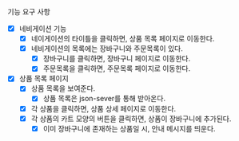 기능 요구 사항

- [x] 네비게이션 기능
  - [x] 네이게이션의 타이틀을 클릭하면, 상품 목록 페이지로 이동한다.
  - [x] 네비게이션의 목록에는 장바구니와 주문목록이 있다.
    - [x] 장바구니를 클릭하면, 장바구니 페이지로 이동한다.
    - [x] 주문목록을 클릭하면, 주문목록 페이지로 이동한다.
- [x] 상품 목록 페이지
  - [x] 상품 목록을 보여준다.
    - [x] 상품 목록은 json-sever를 통해 받아온다.
  - [x] 각 상품을 클릭하면, 상품 상세 페이지로 이동한다.
  - [x] 각 상품의 카트 모양의 버튼을 클릭하면, 상품이 장바구니에 추가된다.
    - [x] 이미 장바구니에 존재하는 상품일 시, 안내 메시지를 띄운다.
